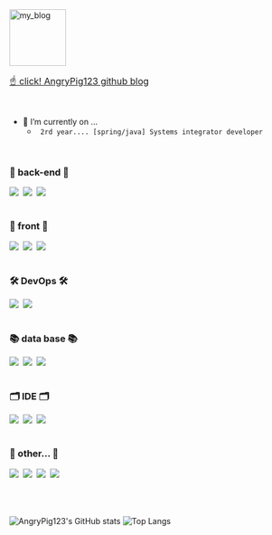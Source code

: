 
<a href="https://angrypig123.github.io/" target="_blank">
  <img src="https://github.com/AngryPig123/angrypig123.github.io/assets/86225268/60c8eac8-a33e-455d-aae7-c7a72051c2e7" alt="my_blog" width="100" height="100">
  <p style="font-size: 16px;"> ☝ click! AngryPig123 github blog </p>
</a>

<br>

- 🔭 I’m currently on ...
  - ``` 2rd year.... [spring/java] Systems integrator developer```

<br>

<div>
  <h3 align="left"> 👀 back-end 👀 </h3>
  <div align="left">
    <img src="https://img.shields.io/badge/spring%20boot-999999.svg?style=for-the-badge&logo=spring&logoColor=white"/>&nbsp
    <img src="https://img.shields.io/badge/spring%20security-999999.svg?style=for-the-badge&logo=spring&logoColor=white"/>&nbsp
    <img src="https://img.shields.io/badge/spring%20data%20jpa-999999.svg?style=for-the-badge&logo=spring&logoColor=white"/>&nbsp
  </div>
</div>

<br>
  
<div>
  <h3 align="left"> 🎨 front 🎨 </h3>
  <div align="left">
     <img src="https://img.shields.io/badge/javascript-999999.svg?style=for-the-badge&logo=javascript&logoColor=white"/>&nbsp
     <img src="https://img.shields.io/badge/jsp-999999.svg?style=for-the-badge"/>&nbsp
    <img src="https://img.shields.io/badge/thymeleaf-999999.svg?style=for-the-badge"/>&nbsp
  </div>
</div>

<br>

<h3 align="left"> 🛠 DevOps 🛠 </h3>
<div align="left">
  <img src="https://img.shields.io/badge/docker-999999.svg?style=for-the-badge&logo=docker&logoColor=white"/>&nbsp
  <img src="https://img.shields.io/badge/git-999999.svg?style=for-the-badge&logo=git&logoColor=white"/>&nbsp
</div>

<br>

<h3 align="left"> 📚 data base 📚 </h3>
<div align="left">
  <img src="https://img.shields.io/badge/mysql-999999.svg?style=for-the-badge&logo=mysql&logoColor=white"/>&nbsp
  <img src="https://img.shields.io/badge/postgresql-999999.svg?style=for-the-badge&logo=postgresql&logoColor=white"/>&nbsp
  <img src="https://img.shields.io/badge/oracle-999999.svg?style=for-the-badge&logo=oracle&logoColor=white"/>&nbsp
</div>

<br>

<h3 align="left"> 🗂 IDE 🗂 </h3>
<div align="left">
  <img src="https://img.shields.io/badge/eclipse-999999.svg?style=for-the-badge&logo=eclipse&logoColor=white"/>&nbsp
  <img src="https://img.shields.io/badge/visual%20studio%20code-999999.svg?style=for-the-badge&logo=visualstudiocode&logoColor=white"/>&nbsp
  <img src="https://img.shields.io/badge/IntelliJ-999999.svg?style=for-the-badge&logo=intellij&logoColor=white"/>&nbsp
</div>

<br>

<h3 align="left"> 🎈 other... 🎈 </h3>
<div align="left">
  <img src="https://img.shields.io/badge/redis-999999.svg?style=for-the-badge&logo=redis&logoColor=white"/>&nbsp
  <img src="https://img.shields.io/badge/slack-999999.svg?style=for-the-badge&logo=slack&logoColor=white"/>&nbsp
  <img src="https://img.shields.io/badge/confluence-999999.svg?style=for-the-badge&logo=confluence&logoColor=white"/>&nbsp
  <img src="https://img.shields.io/badge/aws-s3-999999.svg?style=for-the-badge&logo=aws&logoColor=white"/>&nbsp
</div>

<br>
<br>
<br>

<div style="display: flex;">
  
  ![AngryPig123's GitHub stats](https://github-readme-stats.vercel.app/api?username=AngryPig123&show_icons=true&theme=radical)
  ![Top Langs](https://github-readme-stats.vercel.app/api/top-langs/?username=AngryPig123&layout=compact)
  
</div>



